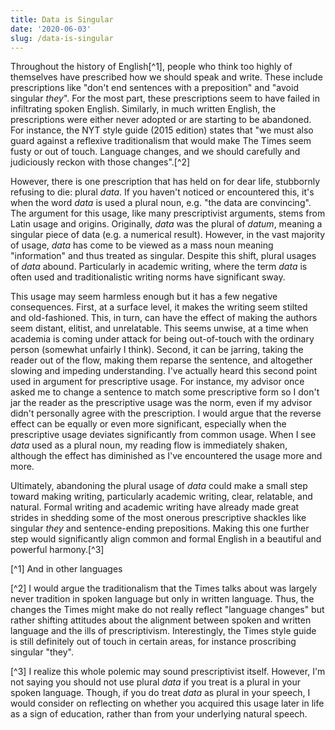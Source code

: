 ```yaml
---
title: Data is Singular
date: '2020-06-03'
slug: /data-is-singular
---
```


Throughout the history of English[^1], people who think too highly of themselves have prescribed how we should speak and write. These include prescriptions like "don't end sentences with a preposition" and "avoid singular *they*". For the most part, these prescriptions seem to have failed in infiltrating spoken English. Similarly, in much written English, the prescriptions were either never adopted or are starting to be abandoned. For instance, the NYT style guide (2015 edition) states that  "we must also guard against a reflexive traditionalism that would make The Times seem fusty or out of touch. Language changes, and we should carefully and judiciously reckon with those changes".[^2] 

However, there is one prescription that has held on for dear life, stubbornly refusing to die: plural *data*. If you haven't noticed or encountered this, it's when the word *data* is used a plural noun, e.g. "the data are convincing". The argument for this usage, like many prescriptivist arguments, stems from Latin usage and origins. Originally, *data* was the plural of *datum*, meaning a singular piece of data (e.g. a numerical result). However, in the vast majority of usage, *data* has come to be viewed as a mass noun meaning "information" and thus treated as singular. Despite this shift, plural usages of *data* abound. Particularly in academic writing, where the term *data* is often used and traditionalistic writing norms have significant sway.

This usage may seem harmless enough but it has a few negative consequences. First, at a surface level, it makes the writing seem stilted and old-fashioned. This, in turn, can have the effect of making the authors seem distant, elitist, and unrelatable. This seems unwise, at a time when academia is coming under attack for being out-of-touch with the ordinary person (somewhat unfairly I think). Second, it can be jarring, taking the reader out of the flow, making them reparse the sentence, and altogether slowing and impeding understanding. I've actually heard this second point used in argument for prescriptive usage. For instance, my advisor once asked me to change a sentence to match some prescriptive form so I don't jar the reader as the prescriptive usage was the norm, even if my advisor didn't personally agree with the prescription. I would argue that the reverse effect can be equally or even more significant, especially when the prescriptive usage deviates significantly from common usage. When I see *data* used as a plural noun, my reading flow is immediately shaken, although the effect has diminished as I've encountered the usage more and more.

Ultimately, abandoning the plural usage of *data* could make a small step toward making writing, particularly academic writing, clear, relatable, and natural. Formal writing and academic writing have already made great strides in shedding some of the most onerous prescriptive shackles like singular *they* and sentence-ending prepositions. Making this one further step would significantly align common and formal English in a beautiful and powerful harmony.[^3]

[^1] And in other languages

[^2] I would argue the traditionalism that the Times talks about was largely never tradition in spoken language but only in written language. Thus, the changes the Times might make do not really reflect "language changes" but rather shifting attitudes about the alignment between spoken and written language and the ills of prescriptivism. Interestingly, the Times style guide is still definitely out of touch in certain areas, for instance proscribing singular "they".

[^3] I realize this whole polemic may sound prescriptivist itself. However, I'm not saying you should not use plural *data* if you treat is a plural in your spoken language. Though, if you do treat *data* as plural in your speech, I would consider on reflecting on whether you acquired this usage later in life as a sign of education, rather than from your underlying natural speech.